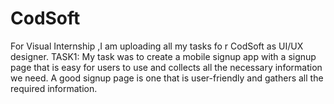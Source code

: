 # CodSoft
For Visual Internship ,I am uploading all my tasks fo r CodSoft as UI/UX designer.
TASK1:
My task was to create a mobile signup app with a signup page that is easy for users to use and collects all the necessary information we need. A good signup page is one that is user-friendly and gathers all the required information.
